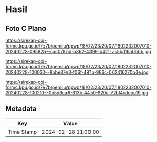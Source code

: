 # Hasil

## Foto C Plano

https://sirekap-obj-formc.kpu.go.id/7e7b/pemilu/ppwp/18/02/23/20/07/1802232007010-20240228-095825--cac078bd-b362-4399-b421-ac5bd16a0b0b.jpg

https://sirekap-obj-formc.kpu.go.id/7e7b/pemilu/ppwp/18/02/23/20/07/1802232007010-20240228-100030--8bbe87e3-f06f-491b-986c-062416270b3e.jpg

https://sirekap-obj-formc.kpu.go.id/7e7b/pemilu/ppwp/18/02/23/20/07/1802232007010-20240228-100210--0b5d6ca6-613b-4450-820c-72bf4cdebc19.jpg


## Metadata

| Key        | Value               |
| ---------- | ------------------- |
| Time Stamp | 2024-02-28 11:00:00 |



